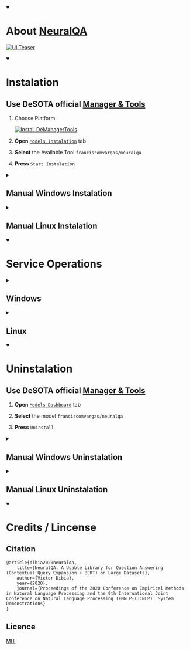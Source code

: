 <details open>
    <summary><h1>About <a href="https://github.com/victordibia/neuralqa">NeuralQA</a></h1></summary>

[![UI Teaser](https://raw.githubusercontent.com/victordibia/neuralqa/master/docs/images/manual.jpg)](https://github.com/victordibia/neuralqa/blob/master/README.md)

</details>

<details open>
    <summary><h1>Instalation</h1></summary>

## Use DeSOTA official [Manager & Tools](https://github.com/DeSOTAai/DeManagerTools#readme)

1. Choose Platform:

    [![Install DeManagerTools](https://img.shields.io/static/v1?label=Desota%20-%20Manager%20Tools&message=Install&color=blue&logo=windows)](https://github.com/DeSOTAai/DeManagerTools/releases/download/v0.0.2/dmt_installer-v0.0.2-win64.zip)
    
    <!-- [![Install DeManagerTools](https://img.shields.io/static/v1?label=Desota%20-%20Manager%20Tools&message=Install&color=blue&logo=linux)](https://github.com/DeSOTAai/DeManagerTools#instalation) -->
  
2. **Open** [`Models Instalation`](https://github.com/DeSOTAai/DeManagerTools/#install--upgrade-desota-models-and-tools) tab

3. **Select** the Available Tool `franciscomvargas/neuralqa`

4. **Press** `Start Instalation`

<details>
    <summary><h2>Manual Windows Instalation</h2></summary>

* Go to CMD (command prompt):
  * <kbd>⊞ Win</kbd> + <kbd>R</kbd>
  * Enter: `cmd` 
  * <kbd>↵ Enter</kbd>

### Download:

1. Create Model Folder:
```cmd
rmdir /S /Q %UserProfile%\Desota\Desota_Models\NeuralQA
mkdir %UserProfile%\Desota\Desota_Models\NeuralQA

```

2. Download Last Release:
```cmd
powershell -command "Invoke-WebRequest -Uri https://github.com/franciscomvargas/neuralqa/archive/refs/tags/v0.0.0.zip -OutFile %UserProfile%\NeuralQA_release.zip" 

```

3. Uncompress Release:
```cmd
tar -xzvf %UserProfile%\NeuralQA_release.zip -C %UserProfile%\Desota\Desota_Models\NeuralQA --strip-components 1 

```

4. Delete Compressed Release:
```cmd
del %UserProfile%\NeuralQA_release.zip

```

### Setup:

5. Setup:
```cmd
%UserProfile%\Desota\Desota_Models\NeuralQA\neuralqa\executables\Windows\neuralqa.setup.bat

```

*  Optional Arguments:
    <table>
        <thead>
            <tr>
                <th>arg</th>
                <th>Description</th>
                <th>Example</th>
            </tr>
        </thead>
        <tbody>
            <tr>
                <td>/debug</td>
                <td>Log everything (useful for debug)</td>
                <td><code>%UserProfile%\Desota\Desota_Models\NeuralQA\neuralqa\executables\Windows\neuralqa.setup.bat /debug</code></td>
            </tr>
            <tr>
                <td>/manualstart</td>
                <td>Don't start at end of setup</td>
                <td><code>%UserProfile%\Desota\Desota_Models\NeuralQA\neuralqa\executables\Windows\neuralqa.setup.bat /manualstart</code></td>
            </tr>
        </tbody>
    </table>
    
</details>



<details>
    <summary><h2>Manual Linux Instalation</h2></summary>

* Go to Terminal:
    * <kbd> Ctrl </kbd> + <kbd> Alt </kbd> + <kbd>T</kbd>

### Download:

1. Create Model Folder:
```cmd
rm -rf ~/Desota/Desota_Models/NeuralQA
mkdir -p ~/Desota/Desota_Models/NeuralQA

```

2. Download Last Release:
```cmd
wget https://github.com/franciscomvargas/neuralqa/archive/refs/tags/v0.0.0.zip -O ~/NeuralQA_release.zip

```

3. Uncompress Release:
```cmd
sudo apt install libarchive-tools -y && bsdtar -xzvf ~/NeuralQA_release.zip -C ~/Desota/Desota_Models/NeuralQA --strip-components=1

```

4. Delete Compressed Release:
```cmd
rm -rf ~/NeuralQA_release.zip

```

### Setup:

5. Setup:
```cmd
sudo bash ~/Desota/Desota_Models/NeuralQA/neuralqa/executables/Linux/neuralqa.setup.bash

```

*  Optional Arguments:
    <table>
        <thead>
            <tr>
                <th>arg</th>
                <th>Description</th>
                <th>Example</th>
            </tr>
        </thead>
        <tbody>
            <tr>
                <td>-d</td>
                <td>Setup with debug Echo ON</td>
                <td><code>sudo bash ~/Desota/Desota_Models/NeuralQA/neuralqa/executables/Linux/neuralqa.setup.bash -d</code></td>
            </tr>
            <tr>
                <td>-m</td>
                <td>Don't start service at end of setup</td>
                <td><code>sudo bash ~/Desota/Desota_Models/NeuralQA/neuralqa/executables/Linux/neuralqa.setup.bash -m</code></td>
            </tr>
        </tbody>
    </table>
    
    
</details>
</details>







<details open>
    <summary><h1>Service Operations</h1></summary>

<details>
    <summary><h2>Windows</h2></summary>

* Go to CMD as Administrator (command prompt):
  * <kbd>⊞ Win</kbd> + <kbd>R</kbd>
  * Enter: `cmd` 
  * <kbd>Ctrl</kbd> + <kbd>⇧ Shift</kbd> + <kbd>↵ Enter</kbd>

### Start Service
    ```cmd
    %UserProfile%\Desota\Desota_Models\NeuralQA\neuralqa\executables\Windows\neuralqa.start.bat

    ```
### Stop Service
    ```cmd
    %UserProfile%\Desota\Desota_Models\NeuralQA\neuralqa\executables\Windows\neuralqa.stop.bat

    ```

### Status Service
    ```cmd
    %UserProfile%\Desota\Desota_Models\NeuralQA\neuralqa\executables\Windows\neuralqa.status.bat

    ```
</details>


<details>
    <summary><h2>Linux</h2></summary>

* Go to Terminal:
    * <kbd> Ctrl </kbd> + <kbd> Alt </kbd> + <kbd>T</kbd>

### Start Service
    ```cmd
    sudo systemctl start neuralqa.service
    ```
    
### Stop Service
    ```cmd
    sudo systemctl stop neuralqa.service

    ```

### Status Service
    ```cmd
    systemctl status neuralqa.service

    ```
</details>
</details>




<details open>
    <summary><h1>Uninstalation</h1></summary>

## Use DeSOTA official [Manager & Tools](https://github.com/DeSOTAai/DeManagerTools#readme)

1. **Open** [`Models Dashboard`](https://github.com/DeSOTAai/DeManagerTools/#models--tools-dashboard) tab

2. **Select** the model `franciscomvargas/neuralqa`

3. **Press** `Uninstall`

<details>
    <summary><h2>Manual Windows Uninstalation</h2></summary>

* Go to CMD as Administrator (command prompt):
  * <kbd>⊞ Win</kbd> + <kbd>R</kbd>
  * Enter: `cmd` 
  * <kbd>Ctrl</kbd> + <kbd>⇧ Shift</kbd> + <kbd>↵ Enter</kbd>

```cmd
%UserProfile%\Desota\Desota_Models\NeuralQA\neuralqa\executables\Windows\neuralqa.uninstall.bat

```

* Optional `Arguments`

    |arg|Description|Example
    |---|---|---|
    |/Q|Uninstall without requiring user interaction|`%UserProfile%\Desota\Desota_Models\NeuralQA\neuralqa\executables\Windows\neuralqa.uninstall.bat /Q`
      
</details>



<details>
    <summary><h2>Manual Linux Uninstalation</h2></summary>

* Go to Terminal:
    * <kbd> Ctrl </kbd> + <kbd> Alt </kbd> + <kbd>T</kbd>

```cmd
sudo bash ~/Desota/Desota_Models/DeScraper/executables/Linux/descraper.uninstall.bash

```

* Optional `Arguments`

    |arg|Description|Example
    |---|---|---|
    |-q|Uninstall without requiring user interaction|`sudo bash ~/Desota/Desota_Models/NeuralQA/neuralqa/executables/Linux/neuralqa.uninstall.bash -q`
      
</details>
</details>





<details open>
    <summary><h1>Credits / Lincense</h1></summary>

## Citation

```
@article{dibia2020neuralqa,
    title={NeuralQA: A Usable Library for Question Answering (Contextual Query Expansion + BERT) on Large Datasets},
    author={Victor Dibia},
    year={2020},
    journal={Proceedings of the 2020 Conference on Empirical Methods in Natural Language Processing and the 9th International Joint Conference on Natural Language Processing (EMNLP-IJCNLP): System Demonstrations}
}
```

## Licence
[MIT](https://github.com/victordibia/neuralqa/blob/master/LICENSE)

</details>
